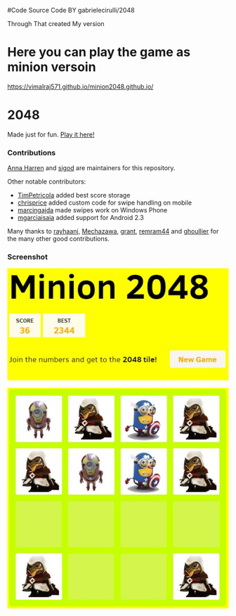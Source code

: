 #Code
Source Code BY gabrielecirulli/2048

Through That created My version

# Here you can play the game as minion versoin

https://vimalraj571.github.io/minion2048.github.io/

# 2048

Made just for fun. [Play it here!](http://gabrielecirulli.github.io/2048/)

### Contributions

[Anna Harren](https://github.com/iirelu/) and [sigod](https://github.com/sigod) are maintainers for this repository.

Other notable contributors:

 - [TimPetricola](https://github.com/TimPetricola) added best score storage
 - [chrisprice](https://github.com/chrisprice) added custom code for swipe handling on mobile
 - [marcingajda](https://github.com/marcingajda) made swipes work on Windows Phone
 - [mgarciaisaia](https://github.com/mgarciaisaia) added support for Android 2.3

Many thanks to [rayhaanj](https://github.com/rayhaanj), [Mechazawa](https://github.com/Mechazawa), [grant](https://github.com/grant), [remram44](https://github.com/remram44) and [ghoullier](https://github.com/ghoullier) for the many other good contributions.

### Screenshot

<p align="center">
  <img src="https://github.com/VimalRaj571/minion2048.github.io/blob/master/meta/Minion.JPG" alt="Screenshot"/>
</p>

<p align="center">
  <img src="https://github.com/VimalRaj571/minion2048.github.io/blob/master/meta/screens.JPG" alt="Screenshot"/>
</p>
